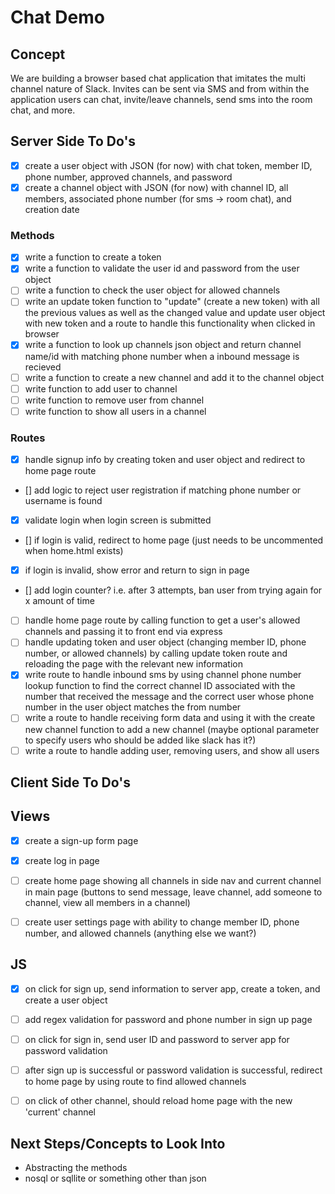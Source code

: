 # Chat Demo 

## Concept 
We are building a browser based chat application that imitates the multi channel nature of Slack. Invites can be sent via SMS and from within the application users can chat, invite/leave channels, send sms into the room chat, and more. 


## Server Side To Do's 
- [x] create a user object with JSON (for now) with chat token, member ID, phone number, approved channels, and password 
- [x] create a channel object with JSON (for now) with channel ID, all members, associated phone number (for sms -> room chat), and creation date

### Methods 
- [x] write a function to create a token 
- [x] write a function to validate the user id and password from the user object 
- [ ] write a function to check the user object for allowed channels 
- [ ] write an update token function to "update" (create a new token) with all the previous values as well as the changed value and update user object with new token and a route to handle this functionality when clicked in browser 
- [X] write a function to look up channels json object and return channel name/id with matching phone number when a inbound message is recieved
- [ ] write a function to create a new channel and add it to the channel object
- [ ] write function to add user to channel 
- [ ] write function to remove user from channel 
- [ ] write function to show all users in a channel 

### Routes 
- [x] handle signup info by creating token and user object and redirect to home page route
- [] add logic to reject user registration if matching phone number or username is found
- [x] validate login when login screen is submitted
- [] if login is valid, redirect to home page (just needs to be uncommented when home.html exists)
- [x] if login is invalid, show error and return to sign in page
- [] add login counter? i.e. after 3 attempts, ban user from trying again for x amount of time 
- [ ] handle home page route by calling function to get a user's allowed channels and passing it to front end via express 
- [ ] handle updating token and user object (changing member ID, phone number, or allowed channels) by calling update token route and reloading the page with the relevant new information 
- [X] write route to handle inbound sms by using channel phone number lookup function to find the correct channel ID associated with the number that received the message and the correct user whose phone number in the user object matches the from number 
- [ ] write a route to handle receiving form data and using it with the create new channel function to add a new channel (maybe optional parameter to specify users who should be added like slack has it?)
- [ ] write a route to handle adding user, removing users, and show all users 

## Client Side To Do's 

## Views
- [x] create a sign-up form page 
- [x] create log in page 
- [ ] create home page showing all channels in side nav and current channel in main page (buttons to send message, leave channel, add someone to channel, view all members in a channel) 
- [ ] create user settings page with ability to change member ID, phone number, and allowed channels (anything else we want?)


## JS
- [x] on click for sign up, send information to server app, create a token, and create a user object 
- [ ] add regex validation for password and phone number in sign up page 
- [ ] on click for sign in, send user ID and password to server app for password validation
- [ ] after sign up is successful or password validation is successful, redirect to home page by using route to find allowed channels 
- [ ] on click of other channel, should reload home page with the new 'current' channel 
 

## Next Steps/Concepts to Look Into 
- Abstracting the methods 
- nosql or sqllite or something other than json 
